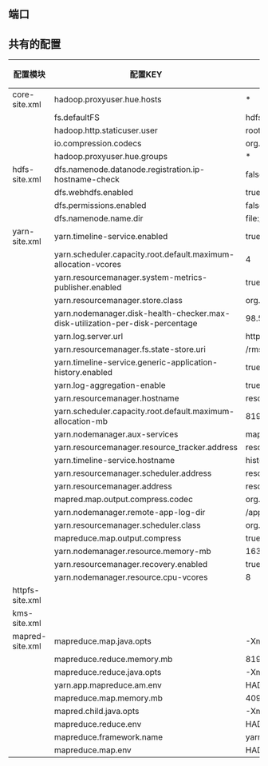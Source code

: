 ## 端口

## 共有的配置

| 配置模块 | 配置KEY | 配置VALUE | 功能 |
|--|--|--|--|
| core-site.xml | hadoop.proxyuser.hue.hosts | * |
|               | fs.defaultFS               | hdfs://namenode:9000 |
|               | hadoop.http.staticuser.user| root |
|               | io.compression.codecs      | org.apache.hadoop.io.compress.SnappyCodec |
|               | hadoop.proxyuser.hue.groups| * |
| hdfs-site.xml | dfs.namenode.datanode.registration.ip-hostname-check | false |
|               | dfs.webhdfs.enabled        | true |
|               | dfs.permissions.enabled    | false |
|               | dfs.namenode.name.dir      | file:///hadoop/dfs/name |
| yarn-site.xml | yarn.timeline-service.enabled | true |
|               | yarn.scheduler.capacity.root.default.maximum-allocation-vcores | 4
|               | yarn.resourcemanager.system-metrics-publisher.enabled | true
|               | yarn.resourcemanager.store.class | org.apache.hadoop.yarn.server.resourcemanager.recovery.FileSystemRMStateStore
|               | yarn.nodemanager.disk-health-checker.max-disk-utilization-per-disk-percentage | 98.5
|               | yarn.log.server.url | http://historyserver:8188/applicationhistory/logs/
|               | yarn.resourcemanager.fs.state-store.uri | /rmstate
|               | yarn.timeline-service.generic-application-history.enabled | true
|               | yarn.log-aggregation-enable | true
|               | yarn.resourcemanager.hostname | resourcemanager
|               | yarn.scheduler.capacity.root.default.maximum-allocation-mb | 8192
|               | yarn.nodemanager.aux-services | mapreduce_shuffle
|               | yarn.resourcemanager.resource_tracker.address | resourcemanager:8031
|               | yarn.timeline-service.hostname | historyserver
|               | yarn.resourcemanager.scheduler.address | resourcemanager:8030
|               | yarn.resourcemanager.address | resourcemanager:8032
|               | mapred.map.output.compress.codec | org.apache.hadoop.io.compress.SnappyCodec
|               | yarn.nodemanager.remote-app-log-dir | /app-logs
|               | yarn.resourcemanager.scheduler.class | org.apache.hadoop.yarn.server.resourcemanager.scheduler.capacity.CapacityScheduler |
|               | mapreduce.map.output.compress | true |
|               | yarn.nodemanager.resource.memory-mb | 16384 |
|               | yarn.resourcemanager.recovery.enabled | true |
|               | yarn.nodemanager.resource.cpu-vcores | 8 |
| httpfs-site.xml | | |
| kms-site.xml | | |
| mapred-site.xml | mapreduce.map.java.opts | -Xmx3072m
|               | mapreduce.reduce.memory.mb | 8192
|               | mapreduce.reduce.java.opts | -Xmx6144m
|               | yarn.app.mapreduce.am.env | HADOOP_MAPRED_HOME=/opt/hadoop-3.2.1/
|               | mapreduce.map.memory.mb | 4096
|               | mapred.child.java.opts | -Xmx4096m
|               | mapreduce.reduce.env | HADOOP_MAPRED_HOME=/opt/hadoop-3.2.1/
|               | mapreduce.framework.name | yarn
|               | mapreduce.map.env | HADOOP_MAPRED_HOME=/opt/hadoop-3.2.1/



